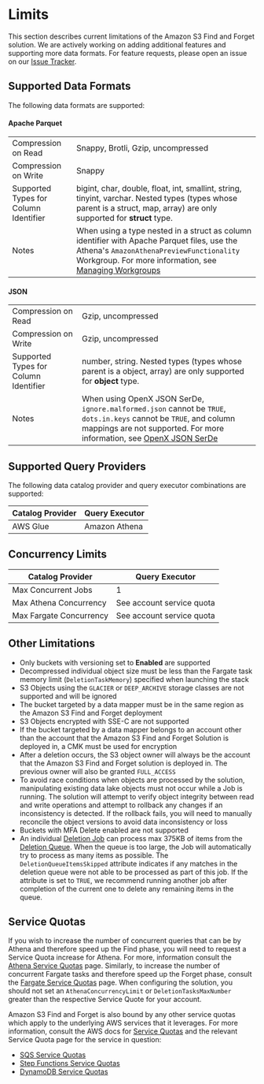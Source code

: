 # Limits

This section describes current limitations of the Amazon S3 Find and Forget
solution. We are actively working on adding additional features and supporting
more data formats. For feature requests, please open an issue on our [Issue
Tracker].

## Supported Data Formats

The following data formats are supported:

#### Apache Parquet

|                                       |                                                                                                                                                                                                     |
| ------------------------------------- | --------------------------------------------------------------------------------------------------------------------------------------------------------------------------------------------------- |
| Compression on Read                   | Snappy, Brotli, Gzip, uncompressed                                                                                                                                                                  |
| Compression on Write                  | Snappy                                                                                                                                                                                              |
| Supported Types for Column Identifier | bigint, char, double, float, int, smallint, string, tinyint, varchar. Nested types (types whose parent is a struct, map, array) are only supported for **struct** type.                             |
| Notes                                 | When using a type nested in a struct as column identifier with Apache Parquet files, use the Athena's `AmazonAthenaPreviewFunctionality` Workgroup. For more information, see [Managing Workgroups] |

#### JSON

|                                       |                                                                                                                                                                                             |
| ------------------------------------- | ------------------------------------------------------------------------------------------------------------------------------------------------------------------------------------------- |
| Compression on Read                   | Gzip, uncompressed                                                                                                                                                                          |
| Compression on Write                  | Gzip, uncompressed                                                                                                                                                                          |
| Supported Types for Column Identifier | number, string. Nested types (types whose parent is a object, array) are only supported for **object** type.                                                                                |
| Notes                                 | When using OpenX JSON SerDe, `ignore.malformed.json` cannot be `TRUE`, `dots.in.keys` cannot be `TRUE`, and column mappings are not supported. For more information, see [OpenX JSON SerDe] |

## Supported Query Providers

The following data catalog provider and query executor combinations are
supported:

| Catalog Provider | Query Executor |
| ---------------- | -------------- |
| AWS Glue         | Amazon Athena  |

## Concurrency Limits

| Catalog Provider        | Query Executor            |
| ----------------------- | ------------------------- |
| Max Concurrent Jobs     | 1                         |
| Max Athena Concurrency  | See account service quota |
| Max Fargate Concurrency | See account service quota |

## Other Limitations

- Only buckets with versioning set to **Enabled** are supported
- Decompressed individual object size must be less than the Fargate task memory
  limit (`DeletionTaskMemory`) specified when launching the stack
- S3 Objects using the `GLACIER` or `DEEP_ARCHIVE` storage classes are not
  supported and will be ignored
- The bucket targeted by a data mapper must be in the same region as the Amazon
  S3 Find and Forget deployment
- S3 Objects encrypted with SSE-C are not supported
- If the bucket targeted by a data mapper belongs to an account other than the
  account that the Amazon S3 Find and Forget Solution is deployed in, a CMK must
  be used for encryption
- After a deletion occurs, the S3 object owner will always be the account that
  the Amazon S3 Find and Forget solution is deployed in. The previous owner will
  also be granted `FULL_ACCESS`
- To avoid race conditions when objects are processed by the solution,
  manipulating existing data lake objects must not occur while a Job is running.
  The solution will attempt to verify object integrity between read and write
  operations and attempt to rollback any changes if an inconsistency is
  detected. If the rollback fails, you will need to manually reconcile the
  object versions to avoid data inconsistency or loss
- Buckets with MFA Delete enabled are not supported
- An individual [Deletion Job] can process max 375KB of items from the [Deletion
  Queue]. When the queue is too large, the Job will automatically try to process
  as many items as possible. The `DeletionQueueItemsSkipped` attribute indicates
  if any matches in the deletion queue were not able to be processed as part of
  this job. If the attribute is set to `TRUE`, we recommend running another job
  after completion of the current one to delete any remaining items in the
  queue.

## Service Quotas

If you wish to increase the number of concurrent queries that can be by Athena
and therefore speed up the Find phase, you will need to request a Service Quota
increase for Athena. For more, information consult the [Athena Service Quotas]
page. Similarly, to increase the number of concurrent Fargate tasks and
therefore speed up the Forget phase, consult the [Fargate Service Quotas] page.
When configuring the solution, you should not set an `AthenaConcurrencyLimit` or
`DeletionTasksMaxNumber` greater than the respective Service Quote for your
account.

Amazon S3 Find and Forget is also bound by any other service quotas which apply
to the underlying AWS services that it leverages. For more information, consult
the AWS docs for [Service Quotas] and the relevant Service Quota page for the
service in question:

- [SQS Service Quotas]
- [Step Functions Service Quotas]
- [DynamoDB Service Quotas]

[issue tracker]: https://github.com/awslabs/amazon-s3-find-and-forget/issues
[service quotas]:
  https://docs.aws.amazon.com/general/latest/gr/aws_service_limits.html
[service quotas]:
  https://docs.aws.amazon.com/general/latest/gr/aws_service_limits.html
[athena service quotas]:
  https://docs.aws.amazon.com/athena/latest/ug/service-limits.html
[fargate service quotas]:
  https://docs.aws.amazon.com/AmazonECS/latest/developerguide/service-quotas.html
[step functions service quotas]:
  https://docs.aws.amazon.com/step-functions/latest/dg/limits.html
[sqs service quotas]:
  https://docs.aws.amazon.com/AWSSimpleQueueService/latest/SQSDeveloperGuide/sqs-quotas.html
[dynamodb service quotas]:
  https://docs.aws.amazon.com/amazondynamodb/latest/developerguide/Limits.html
[deletion job]: ARCHITECTURE.md#deletion-jobs
[deletion queue]: ARCHITECTURE.md#deletion-queue
[managing workgroups]:
  https://docs.aws.amazon.com/athena/latest/ug/workgroups-create-update-delete.html
[openx json serde]:
  https://docs.aws.amazon.com/athena/latest/ug/json-serde.html#openx-json-serde
